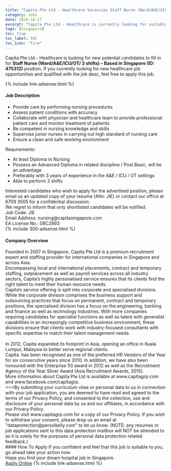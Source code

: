 ```yaml
---
title: "Capita Pte Ltd - Healthcare Vacancies Staff Nurse (Ward/A&E/ICU/OT/ 3 shifts) – Based in Singapore (ID: 475312)" 
category: Jobs 
date: 2020-10-27 
excerpt: "Capita Pte Ltd - Healthcare is currently looking for suitable person to fill in the Staff Nurse (Ward/A&E/ICU/OT/ 3 shifts) – Based in Singapore (ID: 475312) which positioned at Singapore" 
tags: [Singapore] 
toc: true 
toc_label: TOC 
toc_icon: "fire" 
--- 
```


<p>Capita Pte Ltd - Healthcare is looking for new potential candidates to fill in for <b>Staff Nurse (Ward/A&E/ICU/OT/ 3 shifts) – Based in Singapore (ID: 475312)</b> position. If you currently looking for new healthcare job opportunities and qualified with the job desc, feel free to apply this job.
</p>{% include link-adsense.html %} 
<div><div><h4>Job Description</h4></div><div><div><span><div><ul><li>Provide care by performing nursing procedures</li><li>Assess patient conditions with accuracy</li><li>Collaborate with physician and healthcare team to provide professional patient care and monitor treatment of patients</li><li>Be competent in nursing knowledge and skills</li><li>Supervise junior nurses in carrying out high standard of nursing care</li><li>Ensure a clean and safe working environment</li></ul><div>Requirements:</div><ul><li>At least Diploma in Nursing</li><li>Possess an Advanced Diploma in related discipline / Post Basic, will be an advantage</li><li>Preferably with 3 years of experience in the A&amp;E / ICU / OT settings</li><li>Able to perform 3 shifts</li></ul><div>Interested candidates who wish to apply for the advertised position, please email us an updated copy of your resume (Attn: JIE) or contact our office at 6709 3505 for a confidential discussion.<br>We regret to inform that only shortlisted candidates will be notified.</div><div>Job Code: JIE<br>Email Address: nursing@capitasingapore.com<br>EA License No.: 08C2893</div></div></span></div></div></div> 
{% include 300-adsense.html %} 
<div><div><h4>Company Overview</h4></div><div><div><span><div><div><div><div>Founded in 2007 in Singapore, Capita Pte Ltd is a premium recruitment expert and staffing provider for international companies in Singapore and across Asia.</div><div>Encompassing local and international placements, contract and temporary staffing, outplacement as well as payroll services across all industry sectors, Capita&#8217;s highly personalised service ensures that its clients find the right talent to meet their human resource needs.</div><div>Capita&#8217;s service offering is split into corporate and specialised divisions. While the corporate division comprises the business support and outsourcing practices that focus on permanent, contract and temporary positions, the specialised division has a focus on the engineering, banking and finance as well as technology industries. With more companies requiring candidates for specialist functions as well as talent with generalist capabilities in an increasingly competitive business environment, these divisions ensure that clients work with industry-focused consultants with specific expertise to match their talent management needs.</div><div><br>In 2012, Capita expanded its footprint in Asia, opening an office in Kuala Lumpur, Malaysia to better serve regional clients.</div><div>Capita&#160; has been recognised as one of the preferred HR Vendors of the Year for six consecutive years since 2010. In addition, we have also been honoured with the Enterprise 50 award in 2012 as well as the Recruitment Agency of the Year Silver Award (Asia Recruitment Awards, 2015).</div><div>More information about Capita Pte Ltd is available at www.capitagrp.com and www.facebook.com/capitagrp.</div></div></div><div><div>&lt;&lt;&lt;By submitting your curriculum vitae or personal data to us in connection with your job application, you are deemed to have read and agreed to the terms of our Privacy Policy, and consented to the collection, use and disclosure of your personal data by us and our affiliates, in accordance with our Privacy Policy.</div><div>Please visit www.capitagrp.com for a copy of our Privacy Policy. If you wish to withdraw your consent, please drop us an email at "dataprotection@persolkelly.com" to let us know. (NOTE: any resumes or job applications sent to this data protection mailbox will NOT be attended to as it is solely for the purposes of personal data protection related feedback.)</div></div></div></span></div></div></div> 
#### How To Apply 
If you confident and feel that this job is suitable to you, go ahead take your action now. <br/> 
Hope you find your dream hospital job in Singapore. <br/> 
<a href="https://www.jobstreet.com.my/en/job/staff-nurse-ward-a-e-icu-ot-3-shifts-based-in-singapore-id:-475312-8150420/origin/sg?jobId=jobstreet-sg-job-8150420" class="btn btn--warning" target="_blank" rel="nofollow noopenner">Apply Online</a> 
{% include link-adsense.html %} 